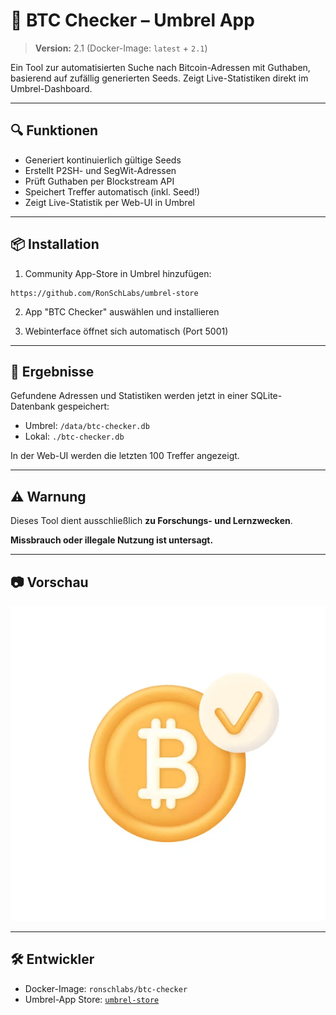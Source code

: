 # 🧠 BTC Checker – Umbrel App

> **Version:** 2.1 (Docker-Image: `latest` + `2.1`)


Ein Tool zur automatisierten Suche nach Bitcoin-Adressen mit Guthaben, basierend auf zufällig generierten Seeds. Zeigt Live-Statistiken direkt im Umbrel-Dashboard.

---

## 🔍 Funktionen

- Generiert kontinuierlich gültige Seeds
- Erstellt P2SH- und SegWit-Adressen
- Prüft Guthaben per Blockstream API
- Speichert Treffer automatisch (inkl. Seed!)
- Zeigt Live-Statistik per Web-UI in Umbrel

---

## 📦 Installation

1. Community App-Store in Umbrel hinzufügen:

```
https://github.com/RonSchLabs/umbrel-store
```


2. App "BTC Checker" auswählen und installieren

3. Webinterface öffnet sich automatisch (Port 5001)

---

## 📁 Ergebnisse

Gefundene Adressen und Statistiken werden jetzt in einer SQLite-Datenbank gespeichert:

- Umbrel: `/data/btc-checker.db`
- Lokal: `./btc-checker.db`

In der Web-UI werden die letzten 100 Treffer angezeigt.


---

## ⚠️ Warnung

Dieses Tool dient ausschließlich **zu Forschungs- und Lernzwecken**.

**Missbrauch oder illegale Nutzung ist untersagt.**

---

## 📷 Vorschau

![Screenshot](https://raw.githubusercontent.com/RonSchLabs/umbrel-store/master/ronschlabs-btc-checker/icon.png)

---

## 🛠️ Entwickler

- Docker-Image: `ronschlabs/btc-checker`
- Umbrel-App Store: [`umbrel-store`](https://github.com/RonSchLabs/umbrel-store)
